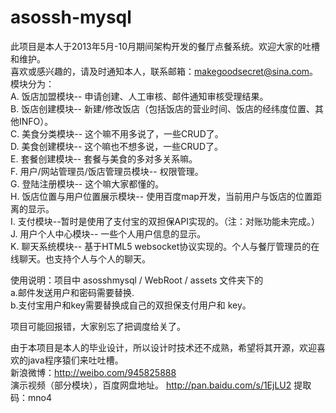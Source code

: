 asossh-mysql
============

  此项目是本人于2013年5月-10月期间架构开发的餐厅点餐系统。欢迎大家的吐槽和维护。<br>
  喜欢或感兴趣的，请及时通知本人，联系邮箱：makegoodsecret@sina.com。<br>
  模块分为：<br>
   A. 饭店加盟模块-- 申请创建、人工审核、邮件通知审核受理结果。<br>
   B. 饭店创建模块-- 新建/修改饭店（包括饭店的营业时间、饭店的经纬度位置、其他INFO）。<br>
   C. 美食分类模块-- 这个嘛不用多说了，一些CRUD了。<br>
   D. 美食创建模块-- 这个嘛也不想多说，一些CRUD了。<br>
   E. 套餐创建模块-- 套餐与美食的多对多关系嘛。<br>
   F. 用户/网站管理员/饭店管理员模块-- 权限管理。<br>
   G. 登陆注册模块-- 这个嘛大家都懂的。<br>
   H. 饭店位置与用户位置展示模块-- 使用百度map开发，当前用户与饭店的位置距离的显示。<br>
   I. 支付模块--暂时是使用了支付宝的双担保API实现的。（注：对账功能未完成。）<br>
   J. 用户个人中心模块-- 一些个人用户信息的显示。<br>
   K. 聊天系统模块-- 基于HTML5 websocket协议实现的。个人与餐厅管理员的在线聊天。也支持个人与个人的聊天。<br>
   
  
  使用说明：项目中 asosshmysql / WebRoot / assets 文件夹下的 <br>
  a.邮件发送用户和密码需要替换.<br>
  b.支付宝用户和key需要替换成自己的双担保支付用户和 key。<br>
  
  项目可能回报错，大家别忘了把调度给关了。
  
  
  由于本项目是本人的毕业设计，所以设计时技术还不成熟，希望将其开源，欢迎喜欢的java程序猿们来吐吐槽。<br>
  新浪微博：<a href="http://weibo.com/945825888"  target ="_blank">http://weibo.com/945825888</a> <br>
  演示视频（部分模块），百度网盘地址。 http://pan.baidu.com/s/1EjLU2 提取码：mno4 
